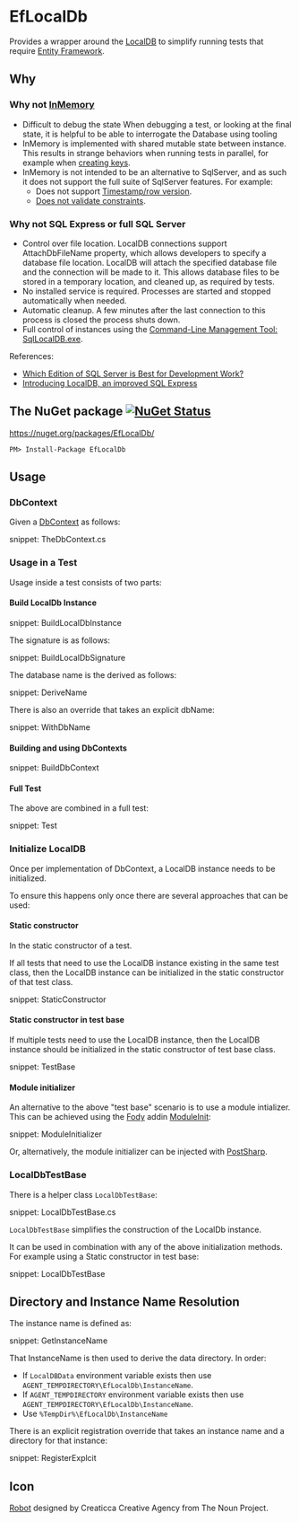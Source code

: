 # EfLocalDb

Provides a wrapper around the [LocalDB](https://docs.microsoft.com/en-us/sql/database-engine/configure-windows/sql-server-express-localdb) to simplify running tests that require [Entity Framework](https://docs.microsoft.com/en-us/ef/core/).


## Why


### Why not [InMemory](https://docs.microsoft.com/en-us/ef/core/providers/in-memory/)

 * Difficult to debug the state
   When debugging a test, or looking at the final state, it is helpful to be able to interrogate the Database using tooling
 * InMemory is implemented with shared mutable state between instance. This results in strange behaviors when running tests in parallel, for example when [creating keys](https://github.com/aspnet/EntityFrameworkCore/issues/6872).
 * InMemory is not intended to be an alternative to SqlServer, and as such it does not support the full suite of SqlServer features. For example:
    * Does not support [Timestamp/row version](https://docs.microsoft.com/en-us/ef/core/modeling/concurrency#timestamprow-version).
    * [Does not validate constraints](https://github.com/aspnet/EntityFrameworkCore/issues/2166).


### Why not SQL Express or full SQL Server

 * Control over file location. LocalDB connections support AttachDbFileName property, which allows developers to specify a database file location. LocalDB will attach the specified database file and the connection will be made to it. This allows database files to be stored in a temporary location, and cleaned up, as required by tests.
 * No installed service is required.  Processes are started and stopped automatically when needed.
 * Automatic cleanup. A few minutes after the last connection to this process is closed the process shuts down.
 * Full control of instances using the [Command-Line Management Tool: SqlLocalDB.exe](https://docs.microsoft.com/en-us/sql/relational-databases/express-localdb-instance-apis/command-line-management-tool-sqllocaldb-exe?view=sql-server-2017).

References:

 * [Which Edition of SQL Server is Best for Development Work?](https://www.red-gate.com/simple-talk/sql/sql-development/edition-sql-server-best-development-work/#8)
 * [Introducing LocalDB, an improved SQL Express](https://blogs.msdn.microsoft.com/sqlexpress/2011/07/12/introducing-localdb-an-improved-sql-express/)


## The NuGet package [![NuGet Status](http://img.shields.io/nuget/v/EfLocalDb.svg?style=flat)](https://www.nuget.org/packages/EfLocalDb/)

https://nuget.org/packages/EfLocalDb/

    PM> Install-Package EfLocalDb


## Usage


### DbContext

Given a [DbContext](https://www.learnentityframeworkcore.com/dbcontext) as follows:

snippet: TheDbContext.cs


### Usage in a Test

Usage inside a test consists of two parts:


#### Build LocalDb Instance

snippet: BuildLocalDbInstance

The signature is as follows:

snippet: BuildLocalDbSignature

The database name is the derived as follows:

snippet: DeriveName

There is also an override that takes an explicit dbName:

snippet: WithDbName


#### Building and using DbContexts

snippet: BuildDbContext


#### Full Test

The above are combined in a full test:

snippet: Test


### Initialize LocalDB

Once per implementation of DbContext, a LocalDB instance needs to be initialized.

To ensure this happens only once there are several approaches that can be used:


#### Static constructor

In the static constructor of a test.

If all tests that need to use the LocalDB instance existing in the same test class, then the LocalDB instance can be initialized in the static constructor of that test class.

snippet: StaticConstructor


#### Static constructor in test base

If multiple tests need to use the LocalDB instance, then the LocalDB instance should be initialized in the static constructor of test base class.

snippet: TestBase


#### Module initializer

An alternative to the above "test base" scenario is to use a module intializer. This can be achieved using the [Fody](https://github.com/Fody/Home) addin [ModuleInit](https://github.com/Fody/ModuleInit):

snippet: ModuleInitializer

Or, alternatively, the module initializer can be injected with [PostSharp](https://doc.postsharp.net/module-initializer).


### LocalDbTestBase

There is a helper class `LocalDbTestBase`:

snippet: LocalDbTestBase.cs

`LocalDbTestBase` simplifies the construction of the LocalDb instance.

It can be used in combination with any of the above initialization methods. For example using a Static constructor in test base:

snippet: LocalDbTestBase


## Directory and Instance Name Resolution

The instance name is defined as: 

snippet: GetInstanceName

That InstanceName is then used to derive the data directory. In order:

 * If `LocalDBData` environment variable exists then use `AGENT_TEMPDIRECTORY\EfLocalDb\InstanceName`.
 * If `AGENT_TEMPDIRECTORY` environment variable exists then use `AGENT_TEMPDIRECTORY\EfLocalDb\InstanceName`.
 * Use `%TempDir%\EfLocalDb\InstanceName`

There is an explicit registration override that takes an instance name and a directory for that instance:

snippet: RegisterExplcit


## Icon

<a href="https://thenounproject.com/term/robot/960055/" target="_blank">Robot</a> designed by Creaticca Creative Agency from The Noun Project.
